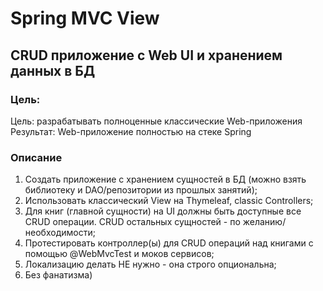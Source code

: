 # Spring MVC View

## CRUD приложение с Web UI и хранением данных в БД

### Цель:
Цель: разрабатывать полноценные классические Web-приложения
Результат: Web-приложение полностью на стеке Spring

### Описание
1. Создать приложение с хранением сущностей в БД (можно взять библиотеку и DAO/репозитории из прошлых занятий);
2. Использовать классический View на Thymeleaf, classic Controllers;
3. Для книг (главной сущности) на UI должны быть доступные все CRUD операции. CRUD остальных сущностей - по желанию/необходимости;
4. Протестировать контроллер(ы) для CRUD операций над книгами с помощью @WebMvcTest и моков сервисов;
5. Локализацию делать НЕ нужно - она строго опциональна;
6. Без фанатизма)
